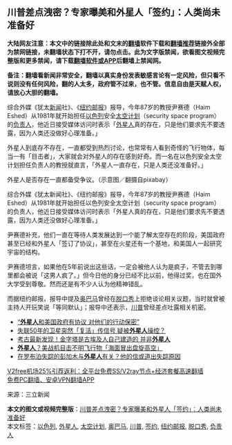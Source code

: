  <h2>川普差点洩密？专家曝美和外星人「签约」：人类尚未准备好</h2> <p class="notice"><b>大陆网友注意：本文中的链接除此处和文末的<a href="https://github.com/bannedbook/fanqiang" >翻墙</a>软件下载和<a href="https://github.com/killgcd/justmysocks/blob/master/README.md">翻墙推荐</a>链接外全部为禁网链接，未翻墙状态下打不开，请勿点击。此为文字版禁闻，欲看图文视频完整版和更多禁闻，请下载<a href="https://github.com/bannedbook/fanqiang">翻墙软件或APP</a>后翻墙上禁闻网。</p><p>备注：翻墙看新闻非常安全，翻墙以真实身份发表敏感言论有一定风险，但只看不说则没有任何风险，翻的人太多，政府管不过来，也不管。信息自由是天赋人权，请放心大胆的翻墙。</b></p>  <div class="entry"> <p id="summary">综合外媒《犹太<span class='wp_keywordlink_affiliate'><a href="https://www.bannedbook.org/" title="新闻">新闻</a></span>社》、《<a href="https://www.bannedbook.org/bnews/tag/%e7%ba%bd%e7%ba%a6%e9%82%ae%e6%8a%a5/" class="st_tag internal_tag" rel="tag" title="标签 纽约邮报 下的日志">纽约邮报</a>》报导，今年87岁的教授尹赛德（Haim Eshed）从1981年就开始担任<a href="https://www.bannedbook.org/bnews/tag/%e4%bb%a5%e8%89%b2%e5%88%97/" class="st_tag internal_tag" rel="tag" title="标签 以色列 下的日志">以色列</a>安全<a href="https://www.bannedbook.org/bnews/tag/%E5%A4%AA%E7%A9%BA%E8%AE%A1%E5%88%92/" class="st_tag internal_tag" rel="tag" title="标签 太空计划 下的日志">太空计划</a>（security space program）的<a href="https://www.bannedbook.org/bnews/tag/%E8%B4%9F%E8%B4%A3%E4%BA%BA/" class="st_tag internal_tag" rel="tag" title="标签 负责人 下的日志">负责人</a>，他近日接受媒体访问时表示「<a href="https://www.bannedbook.org/bnews/tag/%e5%a4%96%e6%98%9f%e4%ba%ba/" class="st_tag internal_tag" rel="tag" title="标签 外星人 下的日志">外星人</a>真的存在，只是他们要求先不要透露，因为人类还没做好心理准备。」</p> <p>外星人到底存不存在，一直都受到热烈讨论，也常常有人看到奇怪的飞行物体，每当一有「目击者」，大家就会对外星人的存在感到好奇。而一名在以色列安全太空计划担任负责人的教授就直言，「外星人一直存在，只是人类还没准备好。」</p>  <p>外星人是否存在一直都备受争议。（示意图／翻摄自pixabay）</p> <p>综合外媒《犹太新闻社》、《纽约邮报》报导，今年87岁的教授尹赛德（Haim Eshed）从1981年就开始担任以色列安全太空计划（security space program）的负责人，他近日接受媒体访问时表示「外星人真的存在，只是他们要求先不要透露，因为人类还没做好心理准备。」</p>  <p>尹赛德补充，他们一直在等待人类发展达到一个能了解太空存在的阶段，美国政府甚至已经和外星人「签订了协议」，甚至在火星还有一个基地，和美国人一起研究宇宙的结构。</p> <p>尹赛德坦言，如果他在5年前说出这些话，一定会被他人认为是疯子，不管去到哪里都会被说「这男人疯了。」但今日他的身分已经不比以前，他得过奖，也在国外大学受到尊敬。然而还是有不少人认为他精神错乱。</p>  <p>而据纽约邮报，报导中提及<a href="https://www.bannedbook.org/bnews/tag/%e5%a5%a5%e5%b7%b4%e9%a9%ac/" class="st_tag internal_tag" rel="tag" title="标签 奥巴马 下的日志">奥巴马</a>曾经在<a href="https://www.bannedbook.org/bnews/tag/%E8%84%B1%E5%8F%A3%E7%A7%80/" class="st_tag internal_tag" rel="tag" title="标签 脱口秀 下的日志">脱口秀</a>上拒绝谈论相关议题，当时就曾被主持人开玩笑说「等同默认」；报导中还表示，<a href="https://www.bannedbook.org/bnews/tag/%e5%b7%9d%e6%99%ae/" class="st_tag internal_tag" rel="tag" title="标签 川普 下的日志">川普</a>曾经差点吐露相关机密。</p> <ul class='op-related-articles' title='相关阅读'> <li><a href='https://www.bannedbook.org/bnews/lifebaike/20201208/1444199.html' target='_blank'>“<b>外星人</b>和美国政府有协议 对他们的行动保密”</a></li> <li><a href='https://www.bannedbook.org/bnews/comments/20201207/1443697.html' target='_blank'>失联50年的卫星突然「复活」传信号 疑被<b>外星人</b>操控？</a></li> <li><a href='https://www.bannedbook.org/bnews/comments/20201207/1443599.html' target='_blank'>考古最新发现！金字塔是古埃及人自己建造的 并非<b>外星人</b></a></li> <li><a href='https://www.bannedbook.org/bnews/cnnews/20201205/1442538.html' target='_blank'><b>外星人</b>？美战机目击不明飞行物「海面冒出盘旋高空」</a></li> <li><a href='https://www.bannedbook.org/bnews/comments/20201205/1442226.html' target='_blank'>在罗布泊失踪的彭加木与<b>外星人</b>有关？他的信或道出失踪原因</a></li> </ul> <p class="texttj"> <a href="https://www.bannedbook.org/forum23/topic22702.html" target="_blank">V2free机场25%引荐返利：全平台免费SS/V2ray节点+经济套餐高速翻墙</a><br/> <a href="https://github.com/bannedbook/fanqiang/wiki/%E7%A6%81%E9%97%BB%E7%BD%91%E5%AE%89%E5%8D%93%E7%BF%BB%E5%A2%99%E6%96%B0%E9%97%BBAPP" target="_blank">免费PC翻墙、安卓VPN翻墙APP</a></p><p> 来源：三立新闻 </p><a name='sharetosocial'></a>       <div><b>本文的图文或视频完整版</b>：<a href='https://www.bannedbook.org/bnews/cnnews/20201209/1444347.html'>川普差点洩密？专家曝美和外星人「签约」：人类尚未准备好</a></div>  </div><!--END ENTRY--> <div class="postfooter"> <div>本文标签：<a href="https://www.bannedbook.org/bnews/tag/%e4%bb%a5%e8%89%b2%e5%88%97/" rel="tag">以色列</a>, <a href="https://www.bannedbook.org/bnews/tag/%e5%a4%96%e6%98%9f%e4%ba%ba/" rel="tag">外星人</a>, <a href="https://www.bannedbook.org/bnews/tag/%E5%A4%AA%E7%A9%BA%E8%AE%A1%E5%88%92/" rel="tag">太空计划</a>, <a href="https://www.bannedbook.org/bnews/tag/%e5%a5%a5%e5%b7%b4%e9%a9%ac/" rel="tag">奥巴马</a>, <a href="https://www.bannedbook.org/bnews/tag/%e5%b7%9d%e6%99%ae/" rel="tag">川普</a>, <a href="https://www.bannedbook.org/bnews/tag/%E7%AD%BE%E7%BA%A6/" rel="tag">签约</a>, <a href="https://www.bannedbook.org/bnews/tag/%e7%ba%bd%e7%ba%a6%e9%82%ae%e6%8a%a5/" rel="tag">纽约邮报</a>, <a href="https://www.bannedbook.org/bnews/tag/%E8%84%B1%E5%8F%A3%E7%A7%80/" rel="tag">脱口秀</a>, <a href="https://www.bannedbook.org/bnews/tag/%E8%B4%9F%E8%B4%A3%E4%BA%BA/" rel="tag">负责人</a></div>  </div><!--END POSTFOOTER--> 